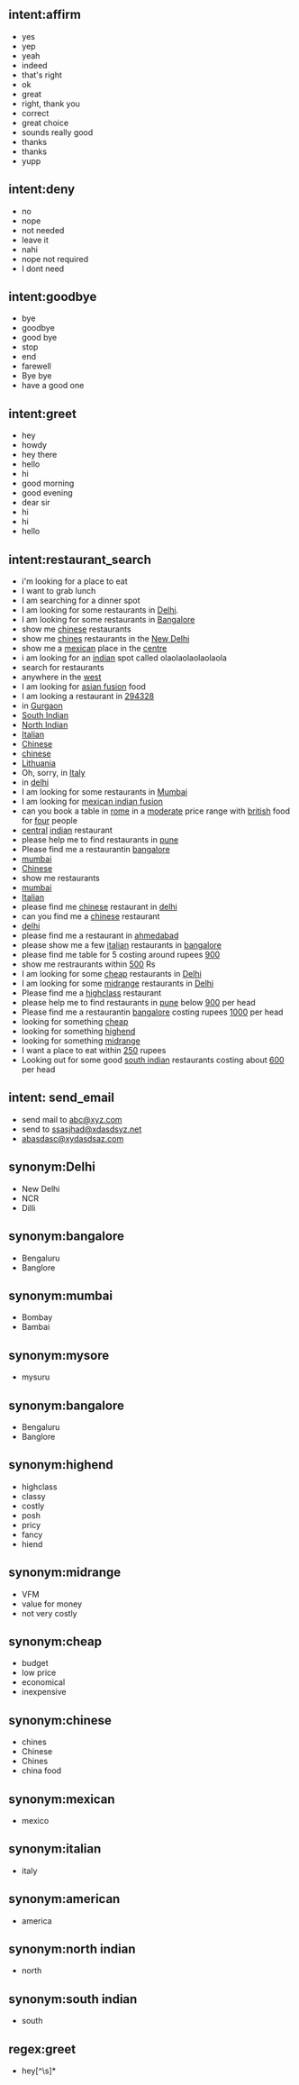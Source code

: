 ## intent:affirm
- yes
- yep
- yeah
- indeed
- that's right
- ok
- great
- right, thank you
- correct
- great choice
- sounds really good
- thanks
- thanks
- yupp

## intent:deny
- no
- nope
- not needed
- leave it
- nahi
- nope not required
- I dont need

## intent:goodbye
- bye
- goodbye
- good bye
- stop
- end
- farewell
- Bye bye
- have a good one

## intent:greet
- hey
- howdy
- hey there
- hello
- hi
- good morning
- good evening
- dear sir
- hi
- hi
- hello

## intent:restaurant_search
- i'm looking for a place to eat
- I want to grab lunch
- I am searching for a dinner spot
- I am looking for some restaurants in [Delhi](location).
- I am looking for some restaurants in [Bangalore](location)
- show me [chinese](cuisine) restaurants
- show me [chines](cuisine:chinese) restaurants in the [New Delhi](location:Delhi)
- show me a [mexican](cuisine) place in the [centre](location)
- i am looking for an [indian](cuisine) spot called olaolaolaolaolaola
- search for restaurants
- anywhere in the [west](location)
- I am looking for [asian fusion](cuisine) food
- I am looking a restaurant in [294328](location)
- in [Gurgaon](location)
- [South Indian](cuisine)
- [North Indian](cuisine)
- [Italian](cuisine)
- [Chinese](cuisine:chinese)
- [chinese](cuisine)
- [Lithuania](location)
- Oh, sorry, in [Italy](location)
- in [delhi](location)
- I am looking for some restaurants in [Mumbai](location)
- I am looking for [mexican indian fusion](cuisine)
- can you book a table in [rome](location) in a [moderate](price:mid) price range with [british](cuisine) food for [four](people:4) people
- [central](location) [indian](cuisine) restaurant
- please help me to find restaurants in [pune](location) 
- Please find me a restaurantin [bangalore](location) 
- [mumbai](location)
- [Chinese](cuisine:chinese)
- show me restaurants
- [mumbai](location)
- [Italian](cuisine)
- please find me [chinese](cuisine) restaurant in [delhi](location)
- can you find me a [chinese](cuisine) restaurant
- [delhi](location)
- please find me a restaurant in [ahmedabad](location)
- please show me a few [italian](cuisine) restaurants in [bangalore](location)
- please find me table for 5 costing around rupees [900](pricerange)
- show me restraurants within [500](pricerange) Rs
- I am looking for some [cheap](pricerange) restaurants in [Delhi](location) 
- I am looking for some [midrange](pricerange) restaurants in [Delhi](location) 
- Please find me a [highclass](pricerange) restaurant
- please help me to find restaurants in [pune](location) below [900](pricerange) per head
- Please find me a restaurantin [bangalore](location) costing rupees [1000](pricerange) per head
- looking for something [cheap](pricerange)
- looking for something [highend](pricerange)
- looking for something [midrange](pricerange)
- I want a place to eat within [250](pricerange) rupees
- Looking out for some good [south indian](cuisine) restaurants costing about [600](pricerange) per head

## intent: send_email
- send mail to [abc@xyz.com](email)
- send to  [ssasjhad@xdasdsyz.net](email)
- [abasdasc@xydasdsaz.com](email)

## synonym:Delhi
- New Delhi
- NCR
- Dilli

## synonym:bangalore
- Bengaluru
- Banglore

## synonym:mumbai
- Bombay
- Bambai

## synonym:mysore
- mysuru

## synonym:bangalore
- Bengaluru
- Banglore


## synonym:highend
- highclass
- classy
- costly
- posh
- pricy
- fancy
- hiend

## synonym:midrange
- VFM
- value for money
- not very costly

## synonym:cheap
- budget
- low price
- economical
- inexpensive

## synonym:chinese
- chines
- Chinese
- Chines
- china food


## synonym:mexican
- mexico

## synonym:italian
- italy

## synonym:american
- america

## synonym:north indian
- north
## synonym:south indian
- south


## regex:greet
- hey[^\s]*

